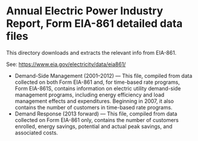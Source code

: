 # Annual Electric Power Industry Report, Form EIA-861 detailed data files

This directory downloads and extracts the relevant info from EIA-861.

See: https://www.eia.gov/electricity/data/eia861/

 * Demand-Side Management (2001–2012) — This file, compiled from data collected on both Form EIA-861 and, for time-based rate programs, Form EIA-861S, contains information on electric utility demand-side management programs, including energy efficiency and load management effects and expenditures. Beginning in 2007, it also contains the number of customers in time-based rate programs.
 * Demand Response (2013 forward) — This file, compiled from data collected on Form EIA-861 only, contains the number of customers enrolled, energy savings, potential and actual peak savings, and associated costs.
